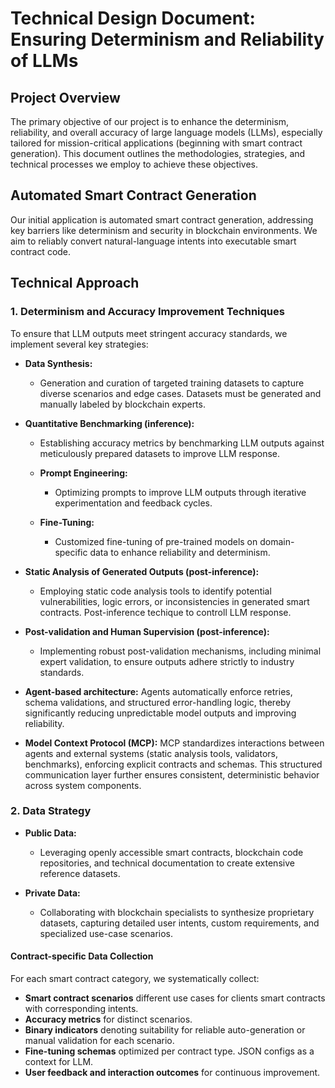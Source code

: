 
# Technical Design Document: Ensuring Determinism and Reliability of LLMs 

## Project Overview

The primary objective of our project is to enhance the determinism, reliability, and overall accuracy of large language models (LLMs), especially tailored for mission-critical applications (beginning with smart contract generation). This document outlines the methodologies, strategies, and technical processes we employ to achieve these objectives.

## Automated Smart Contract Generation

Our initial application is automated smart contract generation, addressing key barriers like determinism and security in blockchain environments. We aim to reliably convert natural-language intents into executable smart contract code.

## Technical Approach

### 1. Determinism and Accuracy Improvement Techniques

To ensure that LLM outputs meet stringent accuracy standards, we implement several key strategies:

-   **Data Synthesis:**
    
    -   Generation and curation of targeted training datasets to capture diverse scenarios and edge cases. Datasets must be generated and manually labeled by blockchain experts.
        
-   **Quantitative Benchmarking (inference):**
    
    -   Establishing accuracy metrics by benchmarking LLM outputs against meticulously prepared datasets to improve LLM response. 
        
	-   **Prompt Engineering:**
    
	    -   Optimizing prompts to improve LLM outputs through iterative experimentation and feedback cycles.
        
	-   **Fine-Tuning:**
    
	    -   Customized fine-tuning of pre-trained models on domain-specific data to enhance reliability and determinism.
        
-   **Static Analysis of Generated Outputs (post-inference):**
    
    -   Employing static code analysis tools to identify potential vulnerabilities, logic errors, or inconsistencies in generated smart contracts. Post-inference techique to controll LLM response.
        
-   **Post-validation and Human Supervision (post-inference):**
    
    -   Implementing robust post-validation mechanisms, including minimal expert validation, to ensure outputs adhere strictly to industry standards.

- **Agent-based architecture:** Agents automatically enforce retries, schema validations, and structured error-handling logic, thereby significantly reducing unpredictable model outputs and improving reliability.

- **Model Context Protocol (MCP):** MCP standardizes interactions between agents and external systems (static analysis tools, validators, benchmarks), enforcing explicit contracts and schemas. This structured communication layer further ensures consistent, deterministic behavior across system components.
  
        

### 2. Data Strategy

-   **Public Data:**
    
    -   Leveraging openly accessible smart contracts, blockchain code repositories, and technical documentation to create extensive reference datasets.
        
-   **Private Data:**
    
    -   Collaborating with blockchain specialists to synthesize proprietary datasets, capturing detailed user intents, custom requirements, and specialized use-case scenarios.
        

#### Contract-specific Data Collection

For each smart contract category, we systematically collect:

-   **Smart contract scenarios** different use cases for clients smart contracts with corresponding intents.
-   **Accuracy metrics** for distinct scenarios.   
-   **Binary indicators** denoting suitability for reliable auto-generation or manual validation for each scenario.
-   **Fine-tuning schemas** optimized per contract type. JSON configs as a context for LLM.
-   **User feedback and interaction outcomes** for continuous improvement.
